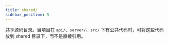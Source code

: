 ```yaml
---
title: shared/
sidebar_position: 5
---
```


共享源码目录。当项目在 `api/`、`server/`、`src/` 下有公共代码时，可将这些代码放到 shared 目录下，而不是直接引用。
